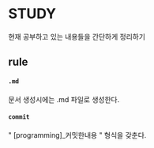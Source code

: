 # STUDY

현재 공부하고 있는 내용들을 간단하게 정리하기

## rule

#### ```.md``` 

문서 생성시에는 .md 파일로 생성한다.

#### ```commit``` 

" [programming]_커밋한내용 " 형식을 갖춘다.